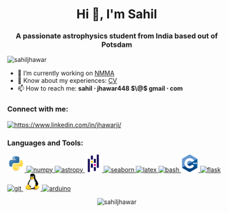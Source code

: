 <h1 align="center">Hi 👋, I'm Sahil</h1>
<h3 align="center">A passionate astrophysics student from India based out of Potsdam</h3>

<p align="left"> <img src="https://komarev.com/ghpvc/?username=sahiljhawar&label=Profile+views&color=0e75b6&style=flat" alt="sahiljhawar" /> </p>

- 🔭 I’m currently working on [NMMA](https://github.com/nuclear-multimessenger-astronomy/nmma)
- 📄 Know about my experiences: [CV](https://github.com/sahiljhawar/sahiljhawar/blob/main/Sahil%20Jhawar%20CV.pdf)
- 📫 How to reach me: **sahil $\cdot$ jhawar448 $\@$ gmail $\cdot$ com**

<h3 align="left">Connect with me:</h3>
<p align="left">
<a href="https://linkedin.com/in/jhawarji/" target="blank"><img align="center" src="https://raw.githubusercontent.com/rahuldkjain/github-profile-readme-generator/master/src/images/icons/Social/linked-in-alt.svg" alt="https://www.linkedin.com/in/jhawarji/" height="30" width="40" /></a>
</p>


<h3 align="left">Languages and Tools:</h3>
<p align="left"> 
  
  <a href="https://www.python.org" target="_blank" rel="noreferrer"> 
    <img src="https://raw.githubusercontent.com/devicons/devicon/master/icons/python/python-original.svg" alt="python" width="40" height="40"/> 
  </a> 
  <a href="https://numpy.org/" target="_blank" rel="noreferrer"> 
    <img src="https://numpy.org/images/logo.svg" alt="numpy" width="40" height="40"/>
  </a> 
  <a href="https://www.astropy.org/" target="_blank" rel="noreferrer"> 
    <img src="https://www.astropy.org/images/astropy_brandmark.png" alt="astropy" width="40" height="40"/>
  </a> 
  <a href="https://pandas.pydata.org/" target="_blank" rel="noreferrer"> 
    <img src="https://raw.githubusercontent.com/devicons/devicon/2ae2a900d2f041da66e950e4d48052658d850630/icons/pandas/pandas-original.svg" alt="pandas" width="40" height="40"/>
  </a> 
  <a href="https://seaborn.pydata.org/" target="_blank" rel="noreferrer"> 
      <img src="https://seaborn.pydata.org/_images/logo-mark-lightbg.svg" alt="seaborn" width="40" height="40"/> 
  </a> 
   <a href="https://www.latex-project.org/" target="_blank" rel="noreferrer"> 
    <img src="https://avatars.githubusercontent.com/u/667583?s=200&v=4" alt="latex" width="40" height="40"/>
  </a> 

  <a href="https://www.gnu.org/software/bash/" target="_blank" rel="noreferrer"> 
    <img src="https://www.vectorlogo.zone/logos/gnu_bash/gnu_bash-icon.svg" alt="bash" width="40" height="40"/>
  </a> 
  
  <a href="https://www.w3schools.com/cpp/"> 
    <img src="https://raw.githubusercontent.com/devicons/devicon/master/icons/cplusplus/cplusplus-original.svg" alt="cplusplus" width="40" height="40"/>
  </a> 
  
  <a href="https://flask.palletsprojects.com/" target="_blank" rel="noreferrer"> 
    <img src="https://www.vectorlogo.zone/logos/pocoo_flask/pocoo_flask-icon.svg" alt="flask" width="40" height="40"/>
  </a> 
  
  <a href="https://git-scm.com/" target="_blank" rel="noreferrer"> 
      <img src="https://www.vectorlogo.zone/logos/git-scm/git-scm-icon.svg" alt="git" width="40" height="40"/>
  </a>
  
  <a href="https://www.linux.org/" target="_blank" rel="noreferrer"> 
    <img src="https://raw.githubusercontent.com/devicons/devicon/master/icons/linux/linux-original.svg" alt="linux" width="40" height="40"/> 
  </a> 

  <a href="https://www.arduino.cc/" target="_blank" rel="noreferrer"> 
    <img src="https://cdn.worldvectorlogo.com/logos/arduino-1.svg" alt="arduino" width="40" height="40"/> 
  </a>
  


</p>

<p align="center">
    <picture>
      <source media="(prefers-color-scheme: dark)" srcset="https://github-readme-stats.vercel.app/api?username=sahiljhawar&show_icons=true&locale=en&theme=github_dark">
      <source media="(prefers-color-scheme: light)" srcset="https://github-readme-stats.vercel.app/api?username=sahiljhawar&show_icons=true&locale=en">
      <img alt="sahiljhawar">
    </picture>
</p>

